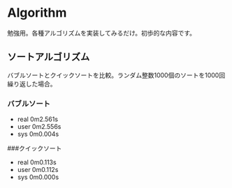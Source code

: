 # Algorithm
勉強用。各種アルゴリズムを実装してみるだけ。初歩的な内容です。

## ソートアルゴリズム
バブルソートとクイックソートを比較。ランダム整数1000個のソートを1000回繰り返した場合。

### バブルソート
 * real	0m2.561s
 * user	0m2.556s
 * sys	0m0.004s

###クイックソート
 * real	0m0.113s
 * user	0m0.112s
 * sys	0m0.000s